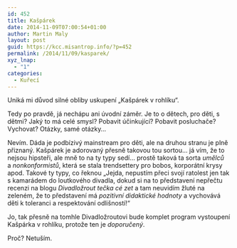 ```yaml
---
id: 452
title: Kašpárek
date: 2014-11-09T07:00:54+01:00
author: Martin Maly
layout: post
guid: https://kcc.misantrop.info/?p=452
permalink: /2014/11/09/kasparek/
xyz_lnap:
  - "1"
categories:
  - Kuřecí
---
```

Uniká mi důvod silné obliby uskupení &#8222;Kašpárek v rohlíku&#8220;.

Tedy po pravdě, já nechápu ani úvodní záměr. Je to o dětech, pro děti, s dětmi? Jaký to má celé smysl? Pobavit účinkující? Pobavit posluchače? Vychovat? Otázky, samé otázky&#8230;

Nevím. Dáda je podbízivý mainstream pro děti, ale na druhou stranu je plně přiznaný. Kašpárek je adorovaný přesně takovou tou sortou&#8230; já vím, že to nejsou hipsteři, ale mně to na ty typy sedí&#8230; prostě taková ta sorta _umělců_ a _nonkonformistů_, která se stala trendsettery pro bobos, korporátní krysy apod. Takové ty typy, co řeknou &#8222;Jejda, nepustím přeci svojí ratolest jen tak s kamarádem do loutkového divadla, dokud si na to představení nepřečtu recenzi na blogu _Divadložrout tečka cé zet_ a tam neuvidím žluté na zeleném, že to představení má _pozitivní didaktické hodnoty_ a vychovává děti k toleranci a respektování odlišností!&#8220;

Jo, tak přesně na tomhle Divadložroutovi bude komplet program vystoupení Kašpárka v rohlíku, protože ten je _doporučený_.

Proč? Netuším.